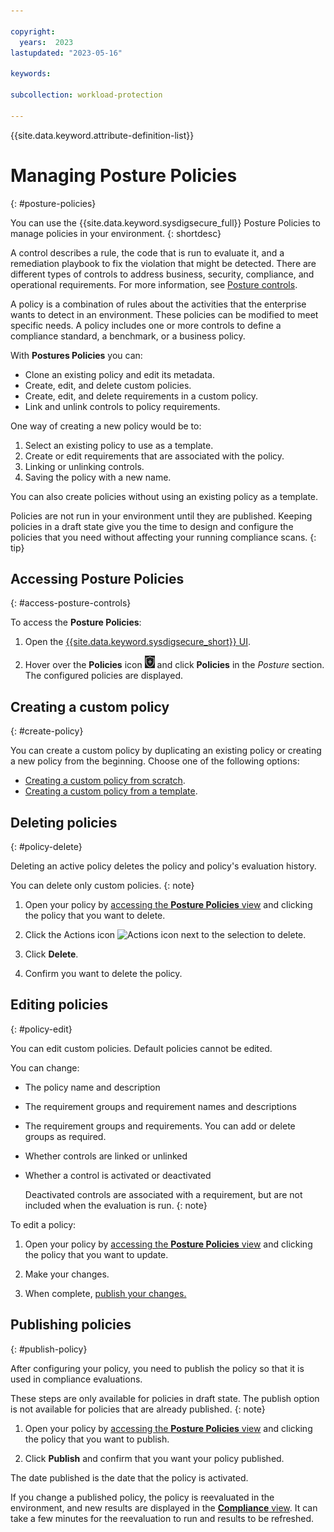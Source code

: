 ```yaml
---

copyright:
  years:  2023
lastupdated: "2023-05-16"

keywords:

subcollection: workload-protection

---
```


{{site.data.keyword.attribute-definition-list}}

# Managing Posture Policies
{: #posture-policies}

You can use the {{site.data.keyword.sysdigsecure_full}} Posture Policies to manage policies in your environment.
{: shortdesc}

A control describes a rule, the code that is run to evaluate it, and a remediation playbook to fix the violation that might be detected. There are different types of controls to address business, security, compliance, and operational requirements. For more information, see [Posture controls](/docs/workload-protection?topic=workload-protection-posture-controls).

A policy is a combination of rules about the activities that the enterprise wants to detect in an environment. These policies can be modified to meet specific needs. A policy includes one or more controls to define a compliance standard, a benchmark, or a business policy.

With **Postures Policies** you can:

* Clone an existing policy and edit its metadata.
* Create, edit, and delete custom policies.
* Create, edit, and delete requirements in a custom policy.
* Link and unlink controls to policy requirements.

One way of creating a new policy would be to:

1. Select an existing policy to use as a template.
2. Create or edit requirements that are associated with the policy.
3. Linking or unlinking controls.
4. Saving the policy with a new name.

You can also create policies without using an existing policy as a template.

Policies are not run in your environment until they are published. Keeping policies in a draft state give you the time to design and configure the policies that you need without affecting your running compliance scans.
{: tip}

## Accessing Posture Policies
{: #access-posture-controls}

To access the **Posture Policies**:

1. Open the [{{site.data.keyword.sysdigsecure_short}} UI](/docs/workload-protection?topic=workload-protection-launch).

2. Hover over the **Policies** icon ![Policies icon](/images/policies.png "Policies") and click **Policies** in the *Posture* section. The configured policies are displayed.

## Creating a custom policy
{: #create-policy}

You can create a custom policy by duplicating an existing policy or creating a new policy from the beginning. Choose one of the following options:

- [Creating a custom policy from scratch](/docs/workload-protection?topic=workload-protection-posture-policy-create).
- [Creating a custom policy from a template](/docs/workload-protection?topic=workload-protection-posture-policy-create-template).



## Deleting policies
{: #policy-delete}

Deleting an active policy deletes the policy and policy's evaluation history.

You can delete only custom policies.
{: note}

1. Open your policy by [accessing the **Posture Policies** view](#access-posture-controls) and clicking the policy that you want to delete.

2. Click the Actions icon ![Actions icon](../icons/action-menu-icon.svg "Actions") next to the selection to delete.

3. Click **Delete**.

4. Confirm you want to delete the policy.


## Editing policies
{: #policy-edit}

You can edit custom policies. Default policies cannot be edited.

You can change:

* The policy name and description
* The requirement groups and requirement names and descriptions
* The requirement groups and requirements. You can add or delete groups as required.
* Whether controls are linked or unlinked
* Whether a control is activated or deactivated

   Deactivated controls are associated with a requirement, but are not included when the evaluation is run.
   {: note}

To edit a policy:

1. Open your policy by [accessing the **Posture Policies** view](#access-posture-controls) and clicking the policy that you want to update.

2. Make your changes.

3. When complete, [publish your changes.](#publish-policy)



## Publishing policies
{: #publish-policy}

After configuring your policy, you need to publish the policy so that it is used in compliance evaluations.

These steps are only available for policies in draft state. The publish option is not available for policies that are already published.
{: note}

1. Open your policy by [accessing the **Posture Policies** view](#access-posture-controls) and clicking the policy that you want to publish.

2. Click **Publish** and confirm that you want your policy published.

The date published is the date that the policy is activated.

If you change a published policy, the policy is reevaluated in the environment, and new results are displayed in the [**Compliance** view](/docs/workload-protection?topic=workload-protection-compliance). It can take a few minutes for the reevaluation to run and results to be refreshed.
